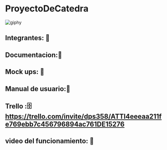 # ProyectoDeCatedra 

![giphy](https://user-images.githubusercontent.com/110794204/228585552-c8c1ad90-21ab-4e20-8759-c6e56fc48fac.gif)

## Integrantes: :busts_in_silhouette:
## Documentacion::page_facing_up:
## Mock ups: 📱
## Manual de usuario::open_book:
## Trello ::file_cabinet: https://trello.com/invite/dps358/ATTI4eeeaa211fe769ebb7c456796894ac761DE15276
## video del funcionamiento: :movie_camera:

